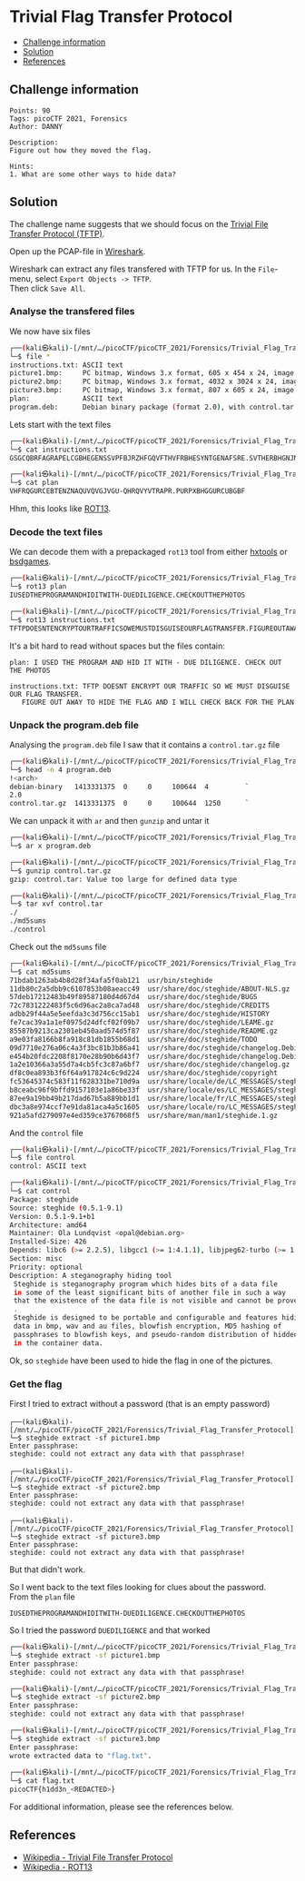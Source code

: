 # Trivial Flag Transfer Protocol

- [Challenge information](#challenge-information)
- [Solution](#solution)
- [References](#references)

## Challenge information
```
Points: 90
Tags: picoCTF 2021, Forensics
Author: DANNY

Description:
Figure out how they moved the flag.

Hints:
1. What are some other ways to hide data?
```

## Solution

The challenge name suggests that we should focus on the [Trivial File Transfer Protocol (TFTP)](https://en.wikipedia.org/wiki/Trivial_File_Transfer_Protocol).

Open up the PCAP-file in [Wireshark](https://www.wireshark.org/).

Wireshark can extract any files transfered with TFTP for us. In the `File`-menu, select `Export Objects -> TFTP`.  
Then click `Save All`.

### Analyse the transfered files

We now have six files
```bash
┌──(kali㉿kali)-[/mnt/…/picoCTF/picoCTF_2021/Forensics/Trivial_Flag_Transfer_Protocol]
└─$ file *          
instructions.txt: ASCII text
picture1.bmp:     PC bitmap, Windows 3.x format, 605 x 454 x 24, image size 824464, resolution 5669 x 5669 px/m, cbSize 824518, bits offset 54
picture2.bmp:     PC bitmap, Windows 3.x format, 4032 x 3024 x 24, image size 36578304, resolution 5669 x 5669 px/m, cbSize 36578358, bits offset 54
picture3.bmp:     PC bitmap, Windows 3.x format, 807 x 605 x 24, image size 1466520, resolution 5669 x 5669 px/m, cbSize 1466574, bits offset 54
plan:             ASCII text
program.deb:      Debian binary package (format 2.0), with control.tar.gz, data compression xz
```

Lets start with the text files
```bash
┌──(kali㉿kali)-[/mnt/…/picoCTF/picoCTF_2021/Forensics/Trivial_Flag_Transfer_Protocol]
└─$ cat instructions.txt                       
GSGCQBRFAGRAPELCGBHEGENSSVPFBJRZHFGQVFTHVFRBHESYNTGENAFSRE.SVTHERBHGNJNLGBUVQRGURSYNTNAQVJVYYPURPXONPXSBEGURCYNA

┌──(kali㉿kali)-[/mnt/…/picoCTF/picoCTF_2021/Forensics/Trivial_Flag_Transfer_Protocol]
└─$ cat plan                                           
VHFRQGURCEBTENZNAQUVQVGJVGU-QHRQVYVTRAPR.PURPXBHGGURCUBGBF
```

Hhm, this looks like [ROT13](https://en.wikipedia.org/wiki/ROT13).

### Decode the text files

We can decode them with a prepackaged `rot13` tool from either [hxtools](https://manpages.debian.org/testing/hxtools/hxtools.7.en.html) or [bsdgames](https://wiki.linuxquestions.org/wiki/BSD_games).

```bash
┌──(kali㉿kali)-[/mnt/…/picoCTF/picoCTF_2021/Forensics/Trivial_Flag_Transfer_Protocol]
└─$ rot13 plan    
IUSEDTHEPROGRAMANDHIDITWITH-DUEDILIGENCE.CHECKOUTTHEPHOTOS

┌──(kali㉿kali)-[/mnt/…/picoCTF/picoCTF_2021/Forensics/Trivial_Flag_Transfer_Protocol]
└─$ rot13 instructions.txt 
TFTPDOESNTENCRYPTOURTRAFFICSOWEMUSTDISGUISEOURFLAGTRANSFER.FIGUREOUTAWAYTOHIDETHEFLAGANDIWILLCHECKBACKFORTHEPLAN
```

It's a bit hard to read without spaces but the files contain:
```
plan: I USED THE PROGRAM AND HID IT WITH - DUE DILIGENCE. CHECK OUT THE PHOTOS

instructions.txt: TFTP DOESNT ENCRYPT OUR TRAFFIC SO WE MUST DISGUISE OUR FLAG TRANSFER.
   FIGURE OUT AWAY TO HIDE THE FLAG AND I WILL CHECK BACK FOR THE PLAN
```

### Unpack the program.deb file

Analysing the `program.deb` file I saw that it contains a `control.tar.gz` file
```bash
┌──(kali㉿kali)-[/mnt/…/picoCTF/picoCTF_2021/Forensics/Trivial_Flag_Transfer_Protocol]
└─$ head -n 4 program.deb
!<arch>
debian-binary   1413331375  0     0     100644  4         `
2.0
control.tar.gz  1413331375  0     0     100644  1250      `
```

We can unpack it with `ar` and then `gunzip` and untar it
```bash
┌──(kali㉿kali)-[/mnt/…/picoCTF/picoCTF_2021/Forensics/Trivial_Flag_Transfer_Protocol]
└─$ ar x program.deb 

┌──(kali㉿kali)-[/mnt/…/picoCTF/picoCTF_2021/Forensics/Trivial_Flag_Transfer_Protocol]
└─$ gunzip control.tar.gz         
gzip: control.tar: Value too large for defined data type

┌──(kali㉿kali)-[/mnt/…/picoCTF/picoCTF_2021/Forensics/Trivial_Flag_Transfer_Protocol]
└─$ tar xvf control.tar 
./
./md5sums
./control
```

Check out the `md5sums` file
```bash
┌──(kali㉿kali)-[/mnt/…/picoCTF/picoCTF_2021/Forensics/Trivial_Flag_Transfer_Protocol]
└─$ cat md5sums 
71bdab1263ab4b8d28f34afa5f0ab121  usr/bin/steghide
11db80c2a5dbb9c6107853b08aeacc49  usr/share/doc/steghide/ABOUT-NLS.gz
57deb17212483b49f89587180d4d67d4  usr/share/doc/steghide/BUGS
72c7831222483f5c6d96ac2a8ca7ad48  usr/share/doc/steghide/CREDITS
adbb29f44a5e5eefda3c3d756cc15ab1  usr/share/doc/steghide/HISTORY
fe7cac39a1a1ef0975d24dfcf02f09b7  usr/share/doc/steghide/LEAME.gz
85587b9213ca2301eb450aad574d5f87  usr/share/doc/steghide/README.gz
a9e03fa8166b8fa918c81db1855b68d1  usr/share/doc/steghide/TODO
09d7710e276a06c4a3f3bc81b3b86a41  usr/share/doc/steghide/changelog.Debian.amd64.gz
e454b20fdc2208f8170e28b90b6d43f7  usr/share/doc/steghide/changelog.Debian.gz
1a2e10366a3a55d7a4cb5fc3c87a6bf7  usr/share/doc/steghide/changelog.gz
df8c0ea893b3f6f64a917824c6c9d224  usr/share/doc/steghide/copyright
fc53645374c583f11f628331be710d9a  usr/share/locale/de/LC_MESSAGES/steghide.mo
b8ceabc96f9bffd9157103e1a86be33f  usr/share/locale/es/LC_MESSAGES/steghide.mo
87ee9a19bb49b217dad67b5a889bb1d1  usr/share/locale/fr/LC_MESSAGES/steghide.mo
dbc3a8e974ccf7e91da81aca4a5c1605  usr/share/locale/ro/LC_MESSAGES/steghide.mo
921a5afd279097e4ed359ce3767068f5  usr/share/man/man1/steghide.1.gz
```

And the `control` file
```bash
┌──(kali㉿kali)-[/mnt/…/picoCTF/picoCTF_2021/Forensics/Trivial_Flag_Transfer_Protocol]
└─$ file control
control: ASCII text

┌──(kali㉿kali)-[/mnt/…/picoCTF/picoCTF_2021/Forensics/Trivial_Flag_Transfer_Protocol]
└─$ cat control
Package: steghide
Source: steghide (0.5.1-9.1)
Version: 0.5.1-9.1+b1
Architecture: amd64
Maintainer: Ola Lundqvist <opal@debian.org>
Installed-Size: 426
Depends: libc6 (>= 2.2.5), libgcc1 (>= 1:4.1.1), libjpeg62-turbo (>= 1:1.3.1), libmcrypt4, libmhash2, libstdc++6 (>= 4.9), zlib1g (>= 1:1.1.4)
Section: misc
Priority: optional
Description: A steganography hiding tool
 Steghide is steganography program which hides bits of a data file
 in some of the least significant bits of another file in such a way
 that the existence of the data file is not visible and cannot be proven.
 .
 Steghide is designed to be portable and configurable and features hiding
 data in bmp, wav and au files, blowfish encryption, MD5 hashing of
 passphrases to blowfish keys, and pseudo-random distribution of hidden bits
 in the container data.
```

Ok, so `steghide` have been used to hide the flag in one of the pictures.

### Get the flag

First I tried to extract without a password (that is an empty password)
```
┌──(kali㉿kali)-[/mnt/…/picoCTF/picoCTF_2021/Forensics/Trivial_Flag_Transfer_Protocol]
└─$ steghide extract -sf picture1.bmp
Enter passphrase: 
steghide: could not extract any data with that passphrase!

┌──(kali㉿kali)-[/mnt/…/picoCTF/picoCTF_2021/Forensics/Trivial_Flag_Transfer_Protocol]
└─$ steghide extract -sf picture2.bmp
Enter passphrase: 
steghide: could not extract any data with that passphrase!

┌──(kali㉿kali)-[/mnt/…/picoCTF/picoCTF_2021/Forensics/Trivial_Flag_Transfer_Protocol]
└─$ steghide extract -sf picture3.bmp
Enter passphrase: 
steghide: could not extract any data with that passphrase!
```

But that didn't work.

So I went back to the text files looking for clues about the password.  
From the `plan` file
```
IUSEDTHEPROGRAMANDHIDITWITH-DUEDILIGENCE.CHECKOUTTHEPHOTOS
```

So I tried the password `DUEDILIGENCE` and that worked
```bash
┌──(kali㉿kali)-[/mnt/…/picoCTF/picoCTF_2021/Forensics/Trivial_Flag_Transfer_Protocol]
└─$ steghide extract -sf picture1.bmp
Enter passphrase: 
steghide: could not extract any data with that passphrase!

┌──(kali㉿kali)-[/mnt/…/picoCTF/picoCTF_2021/Forensics/Trivial_Flag_Transfer_Protocol]
└─$ steghide extract -sf picture2.bmp
Enter passphrase: 
steghide: could not extract any data with that passphrase!

┌──(kali㉿kali)-[/mnt/…/picoCTF/picoCTF_2021/Forensics/Trivial_Flag_Transfer_Protocol]
└─$ steghide extract -sf picture3.bmp
Enter passphrase: 
wrote extracted data to "flag.txt".
   
┌──(kali㉿kali)-[/mnt/…/picoCTF/picoCTF_2021/Forensics/Trivial_Flag_Transfer_Protocol]
└─$ cat flag.txt 
picoCTF{h1dd3n_<REDACTED>}
```

For additional information, please see the references below.

## References

- [Wikipedia - Trivial File Transfer Protocol](https://en.wikipedia.org/wiki/Trivial_File_Transfer_Protocol)
- [Wikipedia - ROT13](https://en.wikipedia.org/wiki/ROT13)
